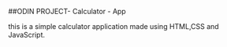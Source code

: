 ##ODIN PROJECT- Calculator - App

this is a simple calculator application made using HTML,CSS and JavaScript.
